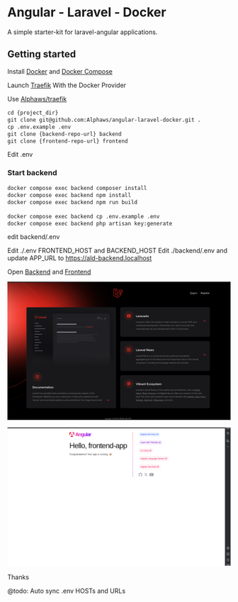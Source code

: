 # Angular - Laravel - Docker

A simple starter-kit for laravel-angular applications. 

## Getting started

Install [Docker](https://docs.docker.com/engine/install/) and [Docker Compose](https://docs.docker.com/compose/install/)

Launch [Traefik](https://doc.traefik.io/traefik/getting-started/quick-start/) With the Docker Provider

Use [Alphaws/traefik](https://github.com/Alphaws/traeefik)

```shell
cd {project_dir}
git clone git@github.com:Alphaws/angular-laravel-docker.git .
cp .env.example .env
git clone {backend-repo-url} backend
git clone {frontend-repo-url} frontend
```

Edit .env

### Start backend
```shell
docker compose exec backend composer install
docker compose exec backend npm install
docker compose exec backend npm run build

docker compose exec backend cp .env.example .env
docker compose exec backend php artisan key:generate
```
edit backend/.env



Edit ./.env FRONTEND_HOST and BACKEND_HOST
Edit ./backend/.env and update APP_URL to https://ald-backend.localhost

Open [Backend](https://ald-backend.localhost) and [Frontend](https://ald.localhost/) 

![](./doc/backend.png)

![](./doc/frontend.png)

Thanks

 @todo: Auto sync .env HOSTs and URLs 
